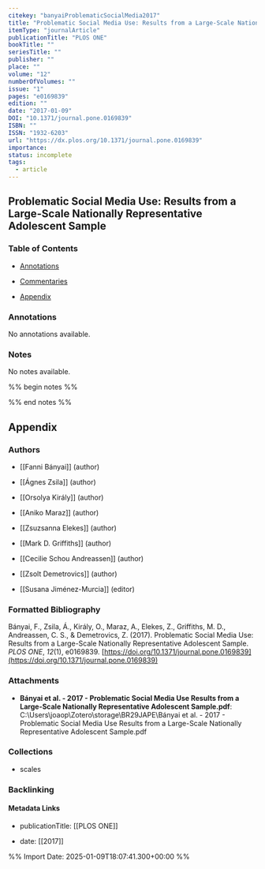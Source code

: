 ```yaml
---
citekey: "banyaiProblematicSocialMedia2017"
title: "Problematic Social Media Use: Results from a Large-Scale Nationally Representative Adolescent Sample"
itemType: "journalArticle"
publicationTitle: "PLOS ONE"
bookTitle: ""
seriesTitle: ""
publisher: ""
place: ""
volume: "12"
numberOfVolumes: ""
issue: "1"
pages: "e0169839"
edition: ""
date: "2017-01-09"
DOI: "10.1371/journal.pone.0169839"
ISBN: ""
ISSN: "1932-6203"
url: "https://dx.plos.org/10.1371/journal.pone.0169839"
importance: 
status: incomplete
tags:
  - article
---
```


## Problematic Social Media Use: Results from a Large-Scale Nationally Representative Adolescent Sample

### Table of Contents

- [Annotations](#annotations)

+ [Commentaries](#commentaries)

- [Appendix](#appendix)

### Annotations


No annotations available.


### Notes


No notes available.


%% begin notes %%

<!-- Write your personal notes here -->

%% end notes %%

## Appendix

### Authors


- [[Fanni Bányai]] (author)

- [[Ágnes Zsila]] (author)

- [[Orsolya Király]] (author)

- [[Aniko Maraz]] (author)

- [[Zsuzsanna Elekes]] (author)

- [[Mark D. Griffiths]] (author)

- [[Cecilie Schou Andreassen]] (author)

- [[Zsolt Demetrovics]] (author)

- [[Susana Jiménez-Murcia]] (editor)




### Formatted Bibliography

Bányai, F., Zsila, Á., Király, O., Maraz, A., Elekes, Z., Griffiths, M. D., Andreassen, C. S., & Demetrovics, Z. (2017). Problematic Social Media Use: Results from a Large-Scale Nationally Representative Adolescent Sample. _PLOS ONE_, _12_(1), e0169839. [https://doi.org/10.1371/journal.pone.0169839](https://doi.org/10.1371/journal.pone.0169839)




### Attachments


- **Bányai et al. - 2017 - Problematic Social Media Use Results from a Large-Scale Nationally Representative Adolescent Sample.pdf**: C:\Users\joaop\Zotero\storage\BR29JAPE\Bányai et al. - 2017 - Problematic Social Media Use Results from a Large-Scale Nationally Representative Adolescent Sample.pdf




### Collections


- scales





### Backlinking


#### Metadata Links


- publicationTitle: [[PLOS ONE]]




- date: [[2017]]





<!-- Any additional notes or comments -->


%% Import Date: 2025-01-09T18:07:41.300+00:00 %%
